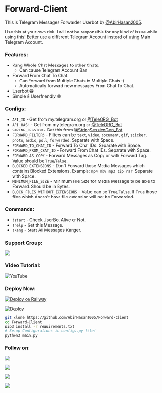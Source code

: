 # Forward-Client
This is Telegram Messages Forwarder Userbot by [@AbirHasan2005](https://github.com/AbirHasan2005).

Use this at your own risk. I will not be responsible for any kind of issue while using this! Better use a different Telegram Account instead of using Main Telegram Account.

### Features:
- Kang Whole Chat Messages to other Chats.
    - Can cause Telegram Account Ban!
- Forward From Chat To Chat.
    - Can Forward from Multiple Chats to Multiple Chats :)
    - Automatically forward new messages From Chat To Chat.
- Userbot 😁
- Simple & Userfriendly 😅

### Configs:
- `API_ID` - Get from my.telegram.org or [@TeleORG_Bot](https://t.me/TeleORG_Bot)
- `API_HASH` - Get from my.telegram.org or [@TeleORG_Bot](https://t.me/TeleORG_Bot)
- `STRING_SESSION` - Get this from [@StringSessionGen_Bot](https://t.me/StringSessionGen_Bot)
- `FORWARD_FILTERS` - Filters can be `text`, `video`, `document`, `gif`, `sticker`, `photo`, `audio`, `poll`, `forwarded`. Separate with Space.
- `FORWARD_TO_CHAT_ID` - Forward To Chat IDs. Separate with Space.
- `FORWARD_FROM_CHAT_ID` - Forward From Chat IDs. Separate with Space.
- `FORWARD_AS_COPY` - Forward Messages as Copy or with Forward Tag. Value should be `True`/`False`.
- `BLOCKED_EXTENSIONS` - Don't Forward those Media Messages which contains Blocked Extensions. Example: `mp4 mkv mp3 zip rar`. Separate with Space.
- `MINIMUM_FILE_SIZE` - Minimum File Size for Media Message to be able to Forward. Should be in Bytes.
- `BLOCK_FILES_WITHOUT_EXTENSIONS` - Value can be `True`/`False`. If `True` those files which doesn't have file extension will not be Forwarded.

### **Commands:**
- `!start` - Check UserBot Alive or Not.
- `!help` - Get this Message.
- `!kang` - Start All Messages Kanger.

### Support Group:
<a href="https://t.me/linux_repo"><img src="https://img.shields.io/badge/Telegram-Join%20Telegram%20Group-blue.svg?logo=telegram"></a>

### Video Tutorial:
[![YouTube](https://img.shields.io/badge/YouTube-Video%20Tutorial-red?logo=youtube)](https://youtu.be/_xuptk2KUbk)

### Deploy Now:
[![Deploy on Railway](https://railway.app/button.svg)](https://railway.app/new/template?template=https%3A%2F%2Fgithub.com%2F2car-ben%2FForward-Client&envs=API_ID%2CAPI_HASH%2CBLOCK_FILES_WITHOUT_EXTENSIONS%2CBLOCKED_EXTENSIONS%2CFORWARD_AS_COPY%2CFORWARD_FILTERS%2CFORWARD_FROM_CHAT_ID%2CFORWARD_TO_CHAT_ID%2CMINIMUM_FILE_SIZE%2CSTRING_SESSION&optionalEnvs=BLOCK_FILES_WITHOUT_EXTENSIONS%2CBLOCKED_EXTENSIONS%2CFORWARD_AS_COPY%2CFORWARD_FILTERS%2CMINIMUM_FILE_SIZE&API_IDDesc=Get+this+value+from+my.telegram.org+or+%40TeleORG_Bot&API_HASHDesc=Get+this+value+from+my.telegram.org+or+%40TeleORG_Bot&BLOCK_FILES_WITHOUT_EXTENSIONSDesc=Value+can+be+%60True%60%2F%60False%60.+If+%60True%60+those+files+which+doesn%27t+have+file+extension+will+not+be+Forwarded.&BLOCKED_EXTENSIONSDesc=Don%27t+Forward+those+Media+Messages+which+contains+Blocked+Extensions.+Example%3A+%60mp4+mkv+mp3+zip+rar%60.+Separate+with+Space.&FORWARD_AS_COPYDesc=Forward+Messages+as+Copy+or+with+Forward+Tag.+Value+should+be+True%2FFalse.&FORWARD_FILTERSDesc=Filters+can+be+%60text%60%2C+%60video%60%2C+%60document%60%2C+%60gif%60%2C+%60sticker%60%2C+%60photo%60%2C+%60audio%60%2C+%60poll%60%2C+%60forwarded%60.+Separate+with+Space.&FORWARD_FROM_CHAT_IDDesc=Forward+From+Chat+IDs.+Separate+with+Space.&FORWARD_TO_CHAT_IDDesc=Forward+To+Chat+IDs.+Separate+with+Space.&MINIMUM_FILE_SIZEDesc=Minimum+File+Size+for+Media+Message+to+be+able+to+Forward.+Should+be+in+Bytes.&STRING_SESSIONDesc=Get+this+from+%40StringSessionGen_Bot)

[![Deploy](https://button.deta.dev/1/svg)](https://go.deta.dev/deploy?repo=https://github.com/2car-ben/Forward-Client)
```sh
git clone https://github.com/AbirHasan2005/Forward-Client
cd Forward-Client
pip3 install -r requirements.txt
# Setup Configurations in configs.py file!
python3 main.py
```

### Follow on:
<p align="left">
<a href="https://github.com/AbirHasan2005"><img src="https://img.shields.io/badge/GitHub-Follow%20on%20GitHub-inactive.svg?logo=github"></a>
</p>
<p align="left">
<a href="https://twitter.com/AbirHasan2005"><img src="https://img.shields.io/badge/Twitter-Follow%20on%20Twitter-informational.svg?logo=twitter"></a>
</p>
<p align="left">
<a href="https://facebook.com/AbirHasan2005"><img src="https://img.shields.io/badge/Facebook-Follow%20on%20Facebook-blue.svg?logo=facebook"></a>
</p>
<p align="left">
<a href="https://instagram.com/AbirHasan2005"><img src="https://img.shields.io/badge/Instagram-Follow%20on%20Instagram-important.svg?logo=instagram"></a>
</p>
